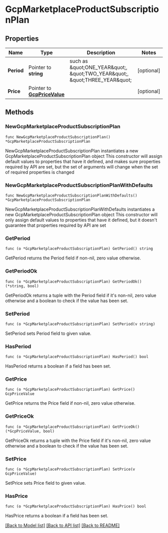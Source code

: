 # GcpMarketplaceProductSubscriptionPlan

## Properties

Name | Type | Description | Notes
------------ | ------------- | ------------- | -------------
**Period** | Pointer to **string** | such as \&quot;ONE_YEAR\&quot;, \&quot;TWO_YEAR\&quot;, \&quot;THREE_YEAR\&quot; | [optional] 
**Price** | Pointer to [**GcpPriceValue**](GcpPriceValue.md) |  | [optional] 

## Methods

### NewGcpMarketplaceProductSubscriptionPlan

`func NewGcpMarketplaceProductSubscriptionPlan() *GcpMarketplaceProductSubscriptionPlan`

NewGcpMarketplaceProductSubscriptionPlan instantiates a new GcpMarketplaceProductSubscriptionPlan object
This constructor will assign default values to properties that have it defined,
and makes sure properties required by API are set, but the set of arguments
will change when the set of required properties is changed

### NewGcpMarketplaceProductSubscriptionPlanWithDefaults

`func NewGcpMarketplaceProductSubscriptionPlanWithDefaults() *GcpMarketplaceProductSubscriptionPlan`

NewGcpMarketplaceProductSubscriptionPlanWithDefaults instantiates a new GcpMarketplaceProductSubscriptionPlan object
This constructor will only assign default values to properties that have it defined,
but it doesn't guarantee that properties required by API are set

### GetPeriod

`func (o *GcpMarketplaceProductSubscriptionPlan) GetPeriod() string`

GetPeriod returns the Period field if non-nil, zero value otherwise.

### GetPeriodOk

`func (o *GcpMarketplaceProductSubscriptionPlan) GetPeriodOk() (*string, bool)`

GetPeriodOk returns a tuple with the Period field if it's non-nil, zero value otherwise
and a boolean to check if the value has been set.

### SetPeriod

`func (o *GcpMarketplaceProductSubscriptionPlan) SetPeriod(v string)`

SetPeriod sets Period field to given value.

### HasPeriod

`func (o *GcpMarketplaceProductSubscriptionPlan) HasPeriod() bool`

HasPeriod returns a boolean if a field has been set.

### GetPrice

`func (o *GcpMarketplaceProductSubscriptionPlan) GetPrice() GcpPriceValue`

GetPrice returns the Price field if non-nil, zero value otherwise.

### GetPriceOk

`func (o *GcpMarketplaceProductSubscriptionPlan) GetPriceOk() (*GcpPriceValue, bool)`

GetPriceOk returns a tuple with the Price field if it's non-nil, zero value otherwise
and a boolean to check if the value has been set.

### SetPrice

`func (o *GcpMarketplaceProductSubscriptionPlan) SetPrice(v GcpPriceValue)`

SetPrice sets Price field to given value.

### HasPrice

`func (o *GcpMarketplaceProductSubscriptionPlan) HasPrice() bool`

HasPrice returns a boolean if a field has been set.


[[Back to Model list]](../README.md#documentation-for-models) [[Back to API list]](../README.md#documentation-for-api-endpoints) [[Back to README]](../README.md)


